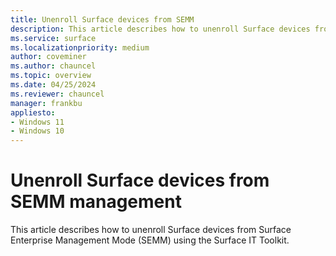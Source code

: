 ```yaml
---
title: Unenroll Surface devices from SEMM 
description: This article describes how to unenroll Surface devices from Surface Enterprise Management Mode (SEMM) using the Surface IT Toolkit.
ms.service: surface
ms.localizationpriority: medium
author: coveminer
ms.author: chauncel
ms.topic: overview
ms.date: 04/25/2024
ms.reviewer: chauncel
manager: frankbu
appliesto:
- Windows 11
- Windows 10
---
```


# Unenroll Surface devices from SEMM management

This article describes how to unenroll Surface devices from Surface Enterprise Management Mode (SEMM) using the Surface IT Toolkit.